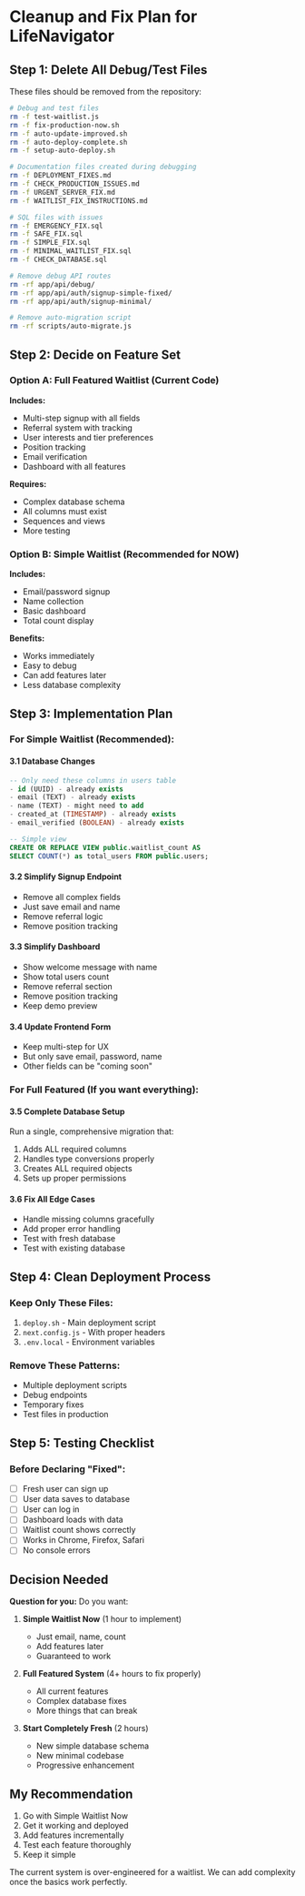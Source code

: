 # Cleanup and Fix Plan for LifeNavigator

## Step 1: Delete All Debug/Test Files

These files should be removed from the repository:
```bash
# Debug and test files
rm -f test-waitlist.js
rm -f fix-production-now.sh
rm -f auto-update-improved.sh
rm -f auto-deploy-complete.sh
rm -f setup-auto-deploy.sh

# Documentation files created during debugging
rm -f DEPLOYMENT_FIXES.md
rm -f CHECK_PRODUCTION_ISSUES.md
rm -f URGENT_SERVER_FIX.md
rm -f WAITLIST_FIX_INSTRUCTIONS.md

# SQL files with issues
rm -f EMERGENCY_FIX.sql
rm -f SAFE_FIX.sql
rm -f SIMPLE_FIX.sql
rm -f MINIMAL_WAITLIST_FIX.sql
rm -f CHECK_DATABASE.sql

# Remove debug API routes
rm -rf app/api/debug/
rm -rf app/api/auth/signup-simple-fixed/
rm -rf app/api/auth/signup-minimal/

# Remove auto-migration script
rm -rf scripts/auto-migrate.js
```

## Step 2: Decide on Feature Set

### Option A: Full Featured Waitlist (Current Code)
**Includes:**
- Multi-step signup with all fields
- Referral system with tracking
- User interests and tier preferences
- Position tracking
- Email verification
- Dashboard with all features

**Requires:**
- Complex database schema
- All columns must exist
- Sequences and views
- More testing

### Option B: Simple Waitlist (Recommended for NOW)
**Includes:**
- Email/password signup
- Name collection
- Basic dashboard
- Total count display

**Benefits:**
- Works immediately
- Easy to debug
- Can add features later
- Less database complexity

## Step 3: Implementation Plan

### For Simple Waitlist (Recommended):

#### 3.1 Database Changes
```sql
-- Only need these columns in users table
- id (UUID) - already exists
- email (TEXT) - already exists  
- name (TEXT) - might need to add
- created_at (TIMESTAMP) - already exists
- email_verified (BOOLEAN) - already exists

-- Simple view
CREATE OR REPLACE VIEW public.waitlist_count AS
SELECT COUNT(*) as total_users FROM public.users;
```

#### 3.2 Simplify Signup Endpoint
- Remove all complex fields
- Just save email and name
- Remove referral logic
- Remove position tracking

#### 3.3 Simplify Dashboard
- Show welcome message with name
- Show total users count
- Remove referral section
- Remove position tracking
- Keep demo preview

#### 3.4 Update Frontend Form
- Keep multi-step for UX
- But only save email, password, name
- Other fields can be "coming soon"

### For Full Featured (If you want everything):

#### 3.5 Complete Database Setup
Run a single, comprehensive migration that:
1. Adds ALL required columns
2. Handles type conversions properly  
3. Creates ALL required objects
4. Sets up proper permissions

#### 3.6 Fix All Edge Cases
- Handle missing columns gracefully
- Add proper error handling
- Test with fresh database
- Test with existing database

## Step 4: Clean Deployment Process

### Keep Only These Files:
1. `deploy.sh` - Main deployment script
2. `next.config.js` - With proper headers
3. `.env.local` - Environment variables

### Remove These Patterns:
- Multiple deployment scripts
- Debug endpoints
- Temporary fixes
- Test files in production

## Step 5: Testing Checklist

### Before Declaring "Fixed":
- [ ] Fresh user can sign up
- [ ] User data saves to database
- [ ] User can log in
- [ ] Dashboard loads with data
- [ ] Waitlist count shows correctly
- [ ] Works in Chrome, Firefox, Safari
- [ ] No console errors

## Decision Needed

**Question for you:** Do you want:

1. **Simple Waitlist Now** (1 hour to implement)
   - Just email, name, count
   - Add features later
   - Guaranteed to work

2. **Full Featured System** (4+ hours to fix properly)
   - All current features
   - Complex database fixes
   - More things that can break

3. **Start Completely Fresh** (2 hours)
   - New simple database schema
   - New minimal codebase
   - Progressive enhancement

## My Recommendation

1. Go with Simple Waitlist Now
2. Get it working and deployed
3. Add features incrementally
4. Test each feature thoroughly
5. Keep it simple

The current system is over-engineered for a waitlist. We can add complexity once the basics work perfectly.